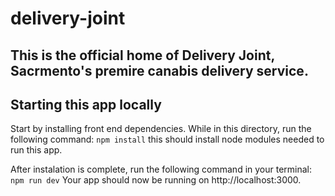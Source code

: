 # delivery-joint

## This is the official home of Delivery Joint, Sacrmento's premire canabis delivery service.

## Starting this app locally
Start by installing front end dependencies. While in this directory, run the following command:
``
npm install
``
this should install node modules needed to run this app.

After instalation is complete, run the following command in your terminal:
``
npm run dev
``
Your app should now be running on http://localhost:3000.

